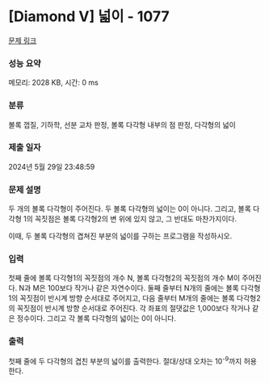 # [Diamond V] 넓이 - 1077 

[문제 링크](https://www.acmicpc.net/problem/1077) 

### 성능 요약

메모리: 2028 KB, 시간: 0 ms

### 분류

볼록 껍질, 기하학, 선분 교차 판정, 볼록 다각형 내부의 점 판정, 다각형의 넓이

### 제출 일자

2024년 5월 29일 23:48:59

### 문제 설명

<p>두 개의 볼록 다각형이 주어진다. 두 볼록 다각형의 넓이는 0이 아니다. 그리고, 볼록 다각형 1의 꼭짓점은 볼록 다각형2의 변 위에 있지 않고, 그 반대도 마찬가지이다.</p>

<p>이때, 두 볼록 다각형의 겹쳐진 부분의 넓이를 구하는 프로그램을 작성하시오.</p>

### 입력 

 <p>첫째 줄에 볼록 다각형1의 꼭짓점의 개수 N, 볼록 다각형2의 꼭짓점의 개수 M이 주어진다. N과 M은 100보다 작거나 같은 자연수이다. 둘째 줄부터 N개의 줄에는 볼록 다각형1의 꼭짓점이 반시계 방향 순서대로 주어지고, 다음 줄부터 M개의 줄에는 볼록 다각형2의 꼭짓점이 반시계 방향 순서대로 주어진다. 각 좌표의 절댓값은 1,000보다 작거나 같은 정수이다. 그리고 각 볼록 다각형의 넓이는 0이 아니다.</p>

### 출력 

 <p>첫째 줄에 두 다각형의 겹친 부분의 넓이를 출력한다. 절대/상대 오차는 10<sup>-9</sup>까지 허용한다.</p>

